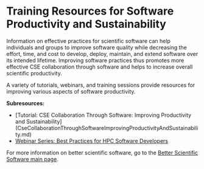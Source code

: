 #  Training Resources for Software Productivity and Sustainability

Information on effective practices for scientific software can help individuals and groups to improve software quality while decreasing the effort, time, and cost to develop, deploy, maintain, and extend software over its intended lifetime.  Improving software practices thus promotes more effective CSE collaboration through software and helps to increase overall scientific productivity.

A variety of tutorials, webinars, and training sessions provide resources for improving various aspects of software productivity.  

**Subresources:**
- [Tutorial: CSE Collaboration Through Software: Improving Productivity and Sustainability]
(CseCollaborationThroughSoftwareImprovingProductivityAndSustainability.md)
- [Webinar Series: Best Practices for HPC Software Developers](BestPracticesForHPCSwDevelopersWebinarSeries.md)

For more information on better scientific software, go to the [Better Scientific Software main page](http://betterscientificsoftware.info).

<!--- 
Categories: crosscutting, planning, reliability, collaboration, performance, individual productivity
Topics: [import from subresources]
Tags: [import from subresources]
Level: 2
Prerequisites: WhatIsSoftwareProductivity.md
Aggregate: base
--->
